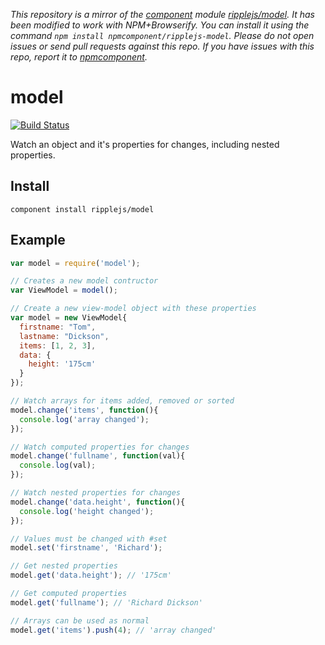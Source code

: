 *This repository is a mirror of the [component](http://component.io) module [ripplejs/model](http://github.com/ripplejs/model). It has been modified to work with NPM+Browserify. You can install it using the command `npm install npmcomponent/ripplejs-model`. Please do not open issues or send pull requests against this repo. If you have issues with this repo, report it to [npmcomponent](https://github.com/airportyh/npmcomponent).*
# model

[![Build Status](https://travis-ci.org/ripplejs/model.png?branch=master)](https://travis-ci.org/ripplejs/model)

Watch an object and it's properties for changes, including nested properties.

## Install

```
component install ripplejs/model
```

## Example

```js
var model = require('model');

// Creates a new model contructor
var ViewModel = model();

// Create a new view-model object with these properties
var model = new ViewModel{
  firstname: "Tom",
  lastname: "Dickson",
  items: [1, 2, 3],
  data: {
    height: '175cm'
  }
});

// Watch arrays for items added, removed or sorted
model.change('items', function(){
  console.log('array changed');
});

// Watch computed properties for changes
model.change('fullname', function(val){
  console.log(val);
});

// Watch nested properties for changes
model.change('data.height', function(){
  console.log('height changed');
});

// Values must be changed with #set
model.set('firstname', 'Richard');

// Get nested properties
model.get('data.height'); // '175cm'

// Get computed properties
model.get('fullname'); // 'Richard Dickson'

// Arrays can be used as normal
model.get('items').push(4); // 'array changed'
```


